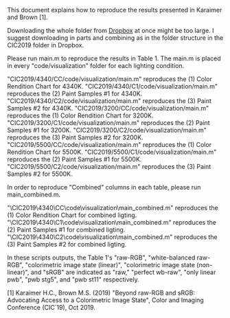 This document explains how to reproduce the results presented in Karaimer and Brown [1]. 

Downloading the whole folder from [Dropbox](https://www.dropbox.com/sh/louamwxabofc0wi/AABN5f5J3Uohsaud7IQxWoz6a?dl=0) at once might be too large. I suggest downloading in parts and combining as in the folder structure in the CIC2019 folder in Dropbox. 

Please run main.m to reproduce the results in Table 1. The main.m is placed in every "code/visualization" folder for each lighting condition. 

"CIC2019/4340/CC/code/visualization/main.m" reproduces the (1) Color Rendition Chart for 4340K. 
"CIC2019/4340/C1/code/visualization/main.m" reproduces the (2) Paint Samples #1 for 4340K. 
"CIC2019/4340/C2/code/visualization/main.m" reproduces the (3) Paint Samples #2 for 4340K. 
"CIC2019/3200/CC/code/visualization/main.m" reproduces the (1) Color Rendition Chart for 3200K.
"CIC2019/3200/C1/code/visualization/main.m" reproduces the (2) Paint Samples #1 for 3200K. 
"CIC2019/3200/C2/code/visualization/main.m" reproduces the (3) Paint Samples #2 for 3200K. 
"CIC2019/5500/CC/code/visualization/main.m" reproduces the (1) Color Rendition Chart for 5500K.
"CIC2019/5500/C1/code/visualization/main.m" reproduces the (2) Paint Samples #1 for 5500K. 
"CIC2019/5500/C2/code/visualization/main.m" reproduces the (3) Paint Samples #2 for 5500K. 

In order to reproduce "Combined" columns in each table, please run main_combined.m. 

"\CIC2019\4340\CC\code\visualization\main_combined.m" reproduces the (1) Color Rendition Chart for combined ligting.
"\CIC2019\4340\C1\code\visualization\main_combined.m" reproduces the (2) Paint Samples #1 for combined ligting.
"\CIC2019\4340\C2\code\visualization\main_combined.m" reproduces the (3) Paint Samples #2 for combined ligting. 


In these scripts outputs, the Table 1's "raw-RGB", "white-balanced raw-RGB", "colorimetric image state (linear)", "colorimetric image state (non-linear)", and "sRGB" are indicated as "raw," "perfect wb-raw", "only linear pwb", "pwb stg5", and "pwb st11" respectively. 

[1] Karaimer H.C., Brown M.S. (2019) "Beyond raw-RGB and sRGB: Advocating Access to a Colorimetric Image State", Color and Imaging Conference (CIC`19), Oct 2019.

